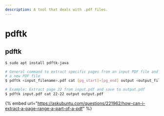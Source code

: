 ```yaml
---
description: A tool that deals with .pdf files.
---
```


# pdftk

## pdftk

```bash
$ sudo apt install pdftk-java

# General command to extract specific pages from an input PDF file and save as 
# a new PDF file
$ pdftk <input_filename>.pdf cat [pg_start]-[pg_end] output <output_filename>.pdf

# Example: Extract page 22 from input.pdf and save to output.pdf
$ pdftk input.pdf cat 22-22 output output.pdf
```



{% embed url="https://askubuntu.com/questions/221962/how-can-i-extract-a-page-range-a-part-of-a-pdf" %}
